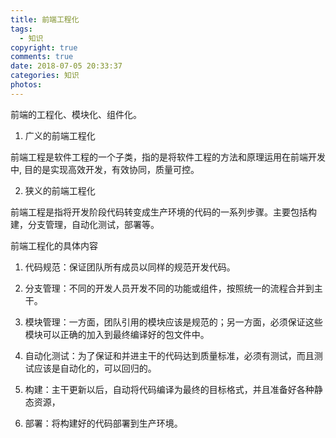 ```yaml
---
title: 前端工程化
tags:
  - 知识
copyright: true
comments: true
date: 2018-07-05 20:33:37
categories: 知识
photos:
---
```


前端的工程化、模块化、组件化。

1. 广义的前端工程化

前端工程是软件工程的一个子类，指的是将软件工程的方法和原理运用在前端开发中, 目的是实现高效开发，有效协同，质量可控。

2. 狭义的前端工程化

前端工程是指将开发阶段代码转变成生产环境的代码的一系列步骤。主要包括构建，分支管理，自动化测试，部署等。

前端工程化的具体内容

1. 代码规范：保证团队所有成员以同样的规范开发代码。

2. 分支管理：不同的开发人员开发不同的功能或组件，按照统一的流程合并到主干。

3. 模块管理：一方面，团队引用的模块应该是规范的；另一方面，必须保证这些模块可以正确的加入到最终编译好的包文件中。

4. 自动化测试：为了保证和并进主干的代码达到质量标准，必须有测试，而且测试应该是自动化的，可以回归的。

5. 构建：主干更新以后，自动将代码编译为最终的目标格式，并且准备好各种静态资源，

6. 部署：将构建好的代码部署到生产环境。